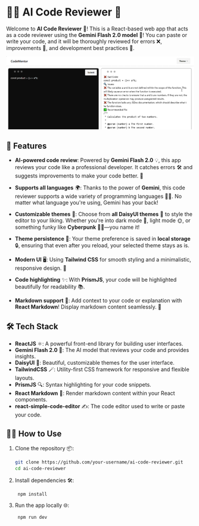 # 🧑‍💻 AI Code Reviewer 🤖

Welcome to **AI Code Reviewer** 🚀! This is a React-based web app that acts as a code reviewer using the **Gemini Flash 2.0 model** 🧠! You can paste or write your code, and it will be thoroughly reviewed for errors ❌, improvements 🔧, and development best practices 🌟.

![](public/image.png)

## 🚀 Features

- **AI-powered code review**: Powered by **Gemini Flash 2.0** 💡, this app reviews your code like a professional developer. It catches errors 🛠️ and suggests improvements to make your code better. 🤖
- **Supports all languages** 🌍: Thanks to the power of **Gemini**, this code reviewer supports a wide variety of programming languages 🧑‍💻. No matter what language you're using, Gemini has your back!

- **Customizable themes** 🎨: Choose from **all DaisyUI themes** 🌈 to style the editor to your liking. Whether you're into dark mode 🌙, light mode 🌞, or something funky like **Cyberpunk** 🤖✨—you name it!

- **Theme persistence** 💾: Your theme preference is saved in **local storage** 🔒, ensuring that even after you reload, your selected theme stays as is.

- **Modern UI** 🖥️: Using **Tailwind CSS** for smooth styling and a minimalistic, responsive design. 🌟

- **Code highlighting** ✨: With **PrismJS**, your code will be highlighted beautifully for readability 📚.

- **Markdown support** 📝: Add context to your code or explanation with **React Markdown**! Display markdown content seamlessly. 💬

## 🛠️ Tech Stack

- **ReactJS** ⚛️: A powerful front-end library for building user interfaces.
- **Gemini Flash 2.0** 🤖: The AI model that reviews your code and provides insights.
- **DaisyUI** 🌼: Beautiful, customizable themes for the user interface.
- **TailwindCSS** 🪄: Utility-first CSS framework for responsive and flexible layouts.
- **PrismJS** 🔍: Syntax highlighting for your code snippets.
- **React Markdown** 📜: Render markdown content within your React components.
- **react-simple-code-editor** ✍️: The code editor used to write or paste your code.

## 🧑‍💻 How to Use

1. Clone the repository 📦:

   ```bash
   git clone https://github.com/your-username/ai-code-reviewer.git
   cd ai-code-reviewer
   ```

2. Install dependencies 🛠️:
   ```
    npm install
    ```

3. Run the app locally  🌐:
   ```
    npm run dev
    ```

